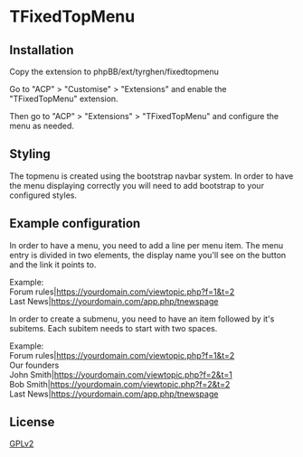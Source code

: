 # TFixedTopMenu

## Installation

Copy the extension to phpBB/ext/tyrghen/fixedtopmenu

Go to "ACP" > "Customise" > "Extensions" and enable the "TFixedTopMenu" extension.

Then go to "ACP" > "Extensions" > "TFixedTopMenu" and configure the menu as needed.

## Styling

The topmenu is created using the bootstrap navbar system. In order to have the menu displaying correctly you will need to add bootstrap to your configured styles.

## Example configuration

In order to have a menu, you need to add a line per menu item.
The menu entry is divided in two elements, the display name you'll see on the button and the link it points to.

Example:  
Forum rules|https://yourdomain.com/viewtopic.php?f=1&t=2  
Last News|https://yourdomain.com/app.php/tnewspage  

In order to create a submenu, you need to have an item followed by it's subitems.
Each subitem needs to start with two spaces.

Example:  
Forum rules|https://yourdomain.com/viewtopic.php?f=1&t=2  
Our founders  
  John Smith|https://yourdomain.com/viewtopic.php?f=2&t=1  
  Bob Smith|https://yourdomain.com/viewtopic.php?f=2&t=2  
Last News|https://yourdomain.com/app.php/tnewspage  

## License

[GPLv2](license.txt)
